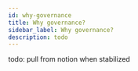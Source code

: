 ```yaml
---
id: why-governance
title: Why governance?
sidebar_label: Why governance?
description: todo
---
```


todo: pull from notion when stabilized